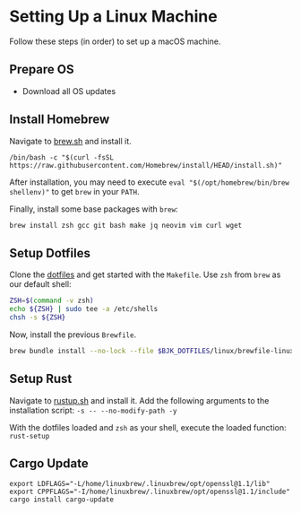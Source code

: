 # Setting Up a Linux Machine

Follow these steps (in order) to set up a macOS machine.

## Prepare OS

- Download all OS updates


## Install Homebrew

Navigate to [brew.sh](https://brew.sh) and install it.

```
/bin/bash -c "$(curl -fsSL https://raw.githubusercontent.com/Homebrew/install/HEAD/install.sh)"
```

After installation, you may need to execute `eval "$(/opt/homebrew/bin/brew shellenv)"` to get `brew` in your `PATH`.

Finally, install some base packages with `brew`:

```sh
brew install zsh gcc git bash make jq neovim vim curl wget
```

## Setup Dotfiles

Clone the [dotfiles](https://github.com/nickgerace/dotfiles) and get started with the `Makefile`.
Use `zsh` from `brew` as our default shell:

```sh
ZSH=$(command -v zsh)
echo ${ZSH} | sudo tee -a /etc/shells
chsh -s ${ZSH}
```

Now, install the previous `Brewfile`.

```sh
brew bundle install --no-lock --file $BJK_DOTFILES/linux/brewfile-linux.rb
```

## Setup Rust

Navigate to [rustup.sh](https://rustup.sh) and install it.
Add the following arguments to the installation script: `-s -- --no-modify-path -y`

With the dotfiles loaded and `zsh` as your shell, execute the loaded function: `rust-setup`

## Cargo Update

```
export LDFLAGS="-L/home/linuxbrew/.linuxbrew/opt/openssl@1.1/lib"
export CPPFLAGS="-I/home/linuxbrew/.linuxbrew/opt/openssl@1.1/include"
cargo install cargo-update
```